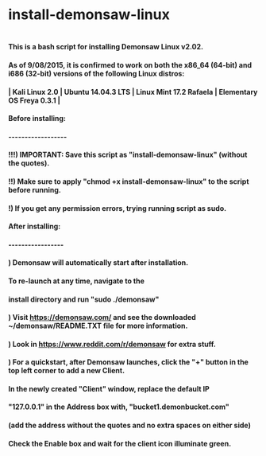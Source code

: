 # install-demonsaw-linux
#
##
####
####
####                              This is a bash script for installing Demonsaw Linux v2.02. 
#### 
####
####       As of 9/08/2015, it is confirmed to work on both the x86_64 (64-bit) and i686 (32-bit) versions of the following Linux distros:
####
####            
####                |  Kali Linux 2.0  |  Ubuntu 14.04.3 LTS  |  Linux Mint 17.2 Rafaela  |   Elementary OS Freya 0.3.1  |
####
####	
####
####	
####
####
####  Before installing:    
####  ------------------
####	
####
####   !!!) IMPORTANT: Save this script as "install-demonsaw-linux" (without the quotes).
####    
####    !!)  Make sure to apply "chmod +x install-demonsaw-linux" to the script before running.
####
####     !)  If you get any permission errors, trying running script as sudo.
####
####
####
####
####  After installing:
####  -----------------
####	
####	) Demonsaw will automatically start after installation.  
####	   To re-launch at any time, navigate to the 
####	   install directory and run "sudo ./demonsaw"
####
####	) Visit https://demonsaw.com/ and see the downloaded ~/demonsaw/README.TXT file for more information.
####		
####	) Look in https://www.reddit.com/r/demonsaw for extra stuff.
####
####	) For a quickstart, after Demonsaw launches, click the "+" button in the top left corner to add a new Client.  
####	   In the newly created "Client" window, replace the default IP
####	   "127.0.0.1" in the Address box with, "bucket1.demonbucket.com" 
####	   (add the address without the quotes and no extra spaces on either side)
####       Check the Enable box and wait for the client icon illuminate green.
####
##
# 
